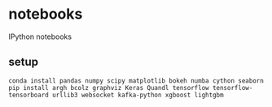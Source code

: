 # notebooks

IPython notebooks

## setup

	conda install pandas numpy scipy matplotlib bokeh numba cython seaborn
	pip install argh bcolz graphviz Keras Quandl tensorflow tensorflow-tensorboard urllib3 websocket kafka-python xgboost lightgbm
